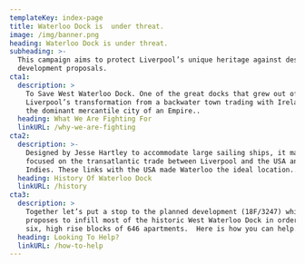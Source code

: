 ```yaml
---
templateKey: index-page
title: Waterloo Dock is  under threat.
image: /img/banner.png
heading: Waterloo Dock is under threat.
subheading: >-
  This campaign aims to protect Liverpool’s unique heritage against destructive
  development proposals.
cta1:
  description: >
    To Save West Waterloo Dock. One of the great docks that grew out of
    Liverpool’s transformation from a backwater town trading with Ireland, to
    the dominant mercantile city of an Empire..
  heading: What We Are Fighting For
  linkURL: /why-we-are-fighting
cta2:
  description: >-
    Designed by Jesse Hartley to accommodate large sailing ships, it mainly
    focused on the transatlantic trade between Liverpool and the USA and West
    Indies. These links with the USA made Waterloo the ideal location..
  heading: History Of Waterloo Dock
  linkURL: /history
cta3:
  description: >
    Together let’s put a stop to the planned development (18F/3247) which
    proposes to infill most of the historic West Waterloo Dock in order to build
    six, high rise blocks of 646 apartments.  Here is how you can help..
  heading: Looking To Help?
  linkURL: /how-to-help
---
```


